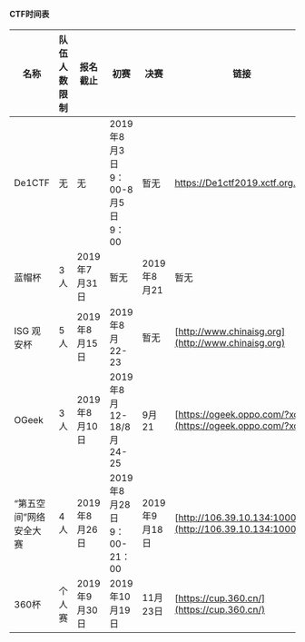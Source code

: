 #### CTF时间表
|名称|队伍人数限制|报名截止|初赛|决赛|链接|报名状态|
|-------|-----------|----|--------|-------|------|--------------|
|De1CTF|无|无|2019年8月3日9：00-8月5日9：00|暂无|https://De1ctf2019.xctf.org.cn|无需报名|
|蓝帽杯|3人|2019年7月31日|暂无|2019年8月21|暂无|暂无|
|ISG 观安杯|5人|2019年8月15日|2019年8月22-23|暂无|[http://www.chinaisg.org](http://www.chinaisg.org)|暂无|
|OGeek|3人|2019年8月10日|2019年8月12-18/8月24-25|9月21|[https://ogeek.oppo.com/?xctf](https://ogeek.oppo.com/?xctf)|暂无|
|“第五空间”网络安全大赛|4人|2019年8月26日|2019年8月28日9：00-21：00|2019年9月18日|[http://106.39.10.134:10003/](http://106.39.10.134:10003/)|暂无|
|360杯|个人赛|2019年9月30日|2019年10月19日|11月23日|[https://cup.360.cn/](https://cup.360.cn/)|暂无|